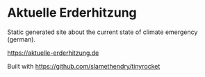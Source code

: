 # Aktuelle Erderhitzung

Static generated site about the current state of climate emergency (german).

https://aktuelle-erderhitzung.de

Built with https://github.com/slamethendry/tinyrocket